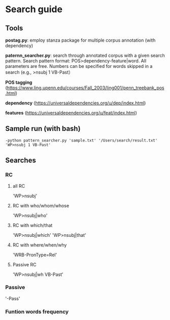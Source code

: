  # Search guide

## Tools

**postag.py**: employ stanza package for multiple corpus annotation (with dependency)

**paternn_searcher.py**: search through annotated corpus with a given search pattern. Search pattern format: POS>dependency-feature|word. All parameters are free. Numbers can be specified for words skipped in a search (e.g., >nsubj 1 VB-Past）

**POS tagging** (https://www.ling.upenn.edu/courses/Fall_2003/ling001/penn_treebank_pos.html)

**dependency** (https://universaldependencies.org/u/dep/index.html)

**features** (https://universaldependencies.org/u/feat/index.html)

## Sample run (with bash) 

    -python pattern_searcher.py 'sample.txt' '/Users/search/result.txt' 'WP>nsubj 1 VB-Past'

## Searches 

### RC

1. all RC

   'WP>nsubj'
   
2. RC with who/whom/whose

   'WP>nsubj|who'
   
3. RC with which/that

   'WP>nsubj|which'
   'WP>nsubj|that'
   
5. RC with where/when/why

   'WRB-PronType=Rel' 
   
6. Passive RC

    'WP>nsubj|wh VB-Past'

### Passive

   '-Pass'

### Funtion words frequency



